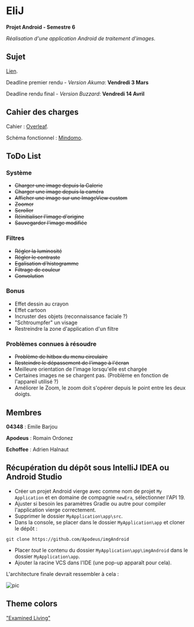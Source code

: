 # EliJ
**Projet Android - Semestre 6**

*Réalisation d'une application Android de traitement d'images.*

## Sujet

[Lien](http://dept-info.labri.fr/~vialard/ANDROID/references/cahierDesCharges.pdf).

Deadline premier rendu - *Version Akuma*: **Vendredi 3 Mars**

Deadline rendu final - *Version Buzzard*: **Vendredi 14 Avril**
## Cahier des charges
Cahier : [Overleaf](https://www.overleaf.com/8419408rzkrzspxynkf#/29873234/).

Schéma fonctionnel : [Mindomo](https://www.mindomo.com/mindmap/b9565ab1eb794d20a15267735e7b041d).

## ToDo List

### Système
- ~~Charger une image depuis la Galerie~~
- ~~Charger une image depuis la caméra~~
- ~~Afficher une image sur une ImageView custom~~
- ~~Zoomer~~ 
- ~~Scroller~~
- ~~Réinitialiser l'image d'origine~~
- ~~Sauvegarder l'image modifiée~~

### Filtres
- ~~Régler la luminosité~~
- ~~Régler le contraste~~
- ~~Egalisation d'histogramme~~
- ~~Filtrage de couleur~~
- ~~Convolution~~

### Bonus
- Effet dessin au crayon
- Effet cartoon
- Incruster des objets (reconnaissance faciale ?)
- "Schtroumpfer" un visage
- Restreindre la zone d'application d'un filtre

### Problèmes connues à résoudre
- ~~Problème de hitbox du menu circulaire~~
- ~~Resteindre le dépassement de l'image à l'écran~~
- Meilleure orientation de l'image lorsqu'elle est chargée
- Certaines images ne se chargent pas. (Problème en fonction de l'appareil utilisé ?)
- Améliorer le Zoom, le zoom doit s'opérer depuis le point entre les deux doigts.


## Membres

**04348** : Emile Barjou

**Apodeus** : Romain Ordonez

**Echoffee** : Adrien Halnaut

## Récupération du dépôt sous IntelliJ IDEA ou Android Studio

- Créer un projet Android vierge avec comme nom de projet `My Application` et en domaine de compagnie `newEra`, sélectionner l'API 19.
- Ajuster si besoin les paramètres Gradle ou autre pour compiler l'application vierge correctement.
- Supprimer le dossier `MyApplication\app\src`.
- Dans la console, se placer dans le dossier `MyApplication\app` et cloner le dépôt :

```git clone https://github.com/Apodeus/imgAndroid```
- Placer *tout* le contenu du dossier `MyApplication\app\imgAndroid` dans le dossier `MyApplication\app`.
- Ajouter la racine VCS dans l'IDE (une pop-up apparaît pour cela).

L'architecture finale devrait ressembler à cela : 

![pic](https://a.pomf.cat/ogjuoo.png)

## Theme colors
["Examined Living"](http://flatcolors.net/palette/615-examined-living)
